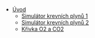   * [Úvod](#index2.md)
    * [Simulátor krevních plynů 1](#bloodymary2.md)
    * [Simulátor krevních plynů 2](#bloodymary3.md)
    * [Křivka O2 a CO2](#KřivkaO2.md)

 